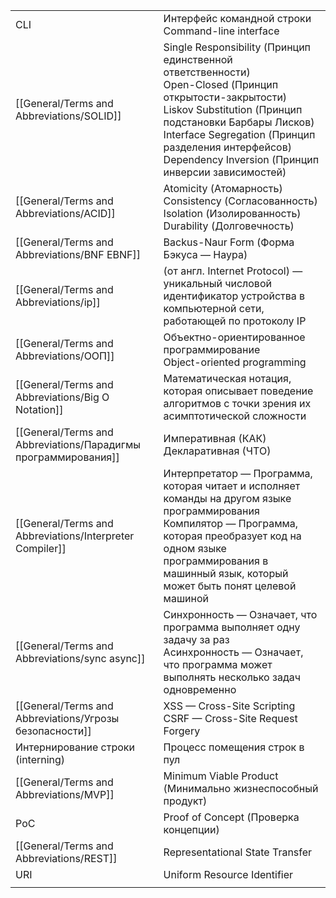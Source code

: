 |                                                                |                                                                                                                                                                                                                                                                                           |
|----------------------------------------------------------------|-------------------------------------------------------------------------------------------------------------------------------------------------------------------------------------------------------------------------------------------------------------------------------------------|
| CLI                                                            | Интерфейс командной строки<br>Command-line interface                                                                                                                                                                                                                                      |
| [[General/Terms and Abbreviations/SOLID]]                      | Single Responsibility (Принцип единственной ответственности)<br>Open-Closed (Принцип открытости-закрытости)<br>Liskov Substitution (Принцип подстановки Барбары Лисков)<br>Interface Segregation (Принцип разделения интерфейсов)<br>Dependency Inversion (Принцип инверсии зависимостей) |
| [[General/Terms and Abbreviations/ACID]]                       | Atomicity (Атомарность)<br>Consistency (Согласованность)<br>Isolation (Изолированность)<br>Durability (Долговечность)                                                                                                                                                                     |
| [[General/Terms and Abbreviations/BNF EBNF]]                   | Backus-Naur Form (Форма Бэкуса — Наура)                                                                                                                                                                                                                                                   |
| [[General/Terms and Abbreviations/ip]]                         | (от англ. Internet Protocol) — уникальный числовой идентификатор устройства в компьютерной сети, работающей по протоколу IP                                                                                                                                                               |
| [[General/Terms and Abbreviations/ООП]]                        | Объектно-ориентированное программирование<br>Object-oriented programming                                                                                                                                                                                                                  |
| [[General/Terms and Abbreviations/Big O Notation]]             | Математическая нотация, которая описывает поведение алгоритмов с точки зрения их асимптотической сложности                                                                                                                                                                                |
| [[General/Terms and Abbreviations/Парадигмы программирования]] | Императивная (КАК)<br>Декларативная (ЧТО)                                                                                                                                                                                                                                                 |
| [[General/Terms and Abbreviations/Interpreter Compiler]]       | Интерпретатор — Программа, которая читает и исполняет команды на другом языке программирования<br>Компилятор — Программа, которая преобразует код на одном языке программирования в машинный язык, который может быть понят целевой машиной                                               |
| [[General/Terms and Abbreviations/sync async]]                 | Синхронность — Означает, что программа выполняет одну задачу за раз<br>Асинхронность — Означает, что программа может выполнять несколько задач одновременно                                                                                                                               |
| [[General/Terms and Abbreviations/Угрозы безопасности]]        | XSS — Cross-Site Scripting<br>CSRF — Cross-Site Request Forgery                                                                                                                                                                                                                           |
| Интернирование строки (interning)                              | Процесс помещения строк в пул                                                                                                                                                                                                                                                             |
| [[General/Terms and Abbreviations/MVP]]                        | Minimum Viable Product (Минимально жизнеспособный продукт)                                                                                                                                                                                                                                |
| PoC                                                            | Proof of Concept (Проверка концепции)                                                                                                                                                                                                                                                     |
| [[General/Terms and Abbreviations/REST]]                       | Representational State Transfer                                                                                                                                                                                                                                                           |
| URI                                                            | Uniform Resource Identifier                                                                                                                                                                                                                                                               |
|                                                                |                                                                                                                                                                                                                                                                                           |
